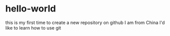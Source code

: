 # hello-world
this is my first time to create a new repository on github
I am from China
I'd like to learn how to use git
